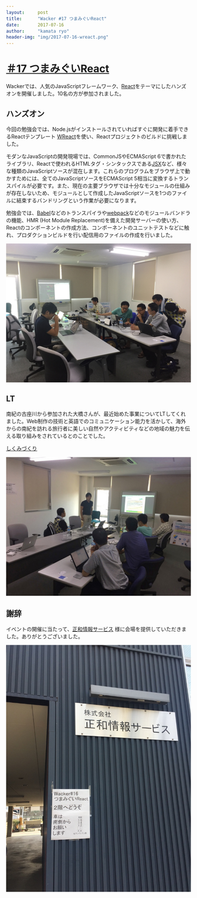 ```yaml
---
layout:     post
title:      "Wacker #17 つまみぐいReact"
date:       2017-07-16
author:     "kamata ryo"
header-img: "img/2017-07-16-wreact.png"
---
```


# [＃17 つまみぐいReact](https://wacker.doorkeeper.jp/events/62815)

Wackerでは、人気のJavaScriptフレームワーク、[React](https://facebook.github.io/react/)をテーマにしたハンズオンを開催しました。10名の方が参加されました。

<script async class="speakerdeck-embed" data-id="b5670b77f2ac4fc7a3bbb21a40e85541" data-ratio="1.33333333333333" src="//speakerdeck.com/assets/embed.js"></script>

## ハンズオン

今回の勉強会では、Node.jsがインストールされていればすぐに開発に着手できるReactテンプレート [WReact](https://github.com/wakayama-hacker/wreact)を使い、Reactプロジェクトのビルドに挑戦しました。

モダンなJavaScriptの開発現場では、CommonJSやECMAScript 6で書かれたライブラリ、Reactで使われるHTMLタグ・シンタックスである[JSX](https://facebook.github.io/react/docs/introducing-jsx.html)など、様々な種類のJavaScriptソースが混在します。これらのプログラムをブラウザ上で動かすためには、全てのJavaScriptソースをECMAScript 5相当に変換するトランスパイルが必要です。また、現在の主要ブラウザでは十分なモジュールの仕組みが存在しないため、モジュールとして作成したJavaScriptソースを1つのファイルに結束するバンドリングという作業が必要になります。

勉強会では、[Babel](https://babeljs.io/)などのトランスパイラや[webpack](https://webpack.js.org/)などのモジュールバンドラの機能、HMR (Hot Module Replacement)を備えた開発サーバーの使い方、Reactのコンポーネントの作成方法、コンポーネントのユニットテストなどに触れ、プロダクションビルドを行い配信用のファイルの作成を行いました。

![hands on](/img/2017-07-16-hands-on.jpg)

## LT

南紀の古座川から参加された大橋さんが、最近始めた事業についてLTしてくれました。Web制作の技術と英語でのコミュニケーション能力を活かして、海外からの南紀を訪れる旅行者に美しい自然やアクティビティなどの地域の魅力を伝える取り組みをされているとのことでした。

[しくみづくり](https://shikumi-zukuri.com/)

![LT](/img/2017-07-16-lt.jpg)

## 謝辞

イベントの開催に当たって、[正和情報サービス](http://seiwajoho.co.jp/) 様に会場を提供していただきました。ありがとうございました。

![entrance](/img/2017-07-16-entrance.jpg)
